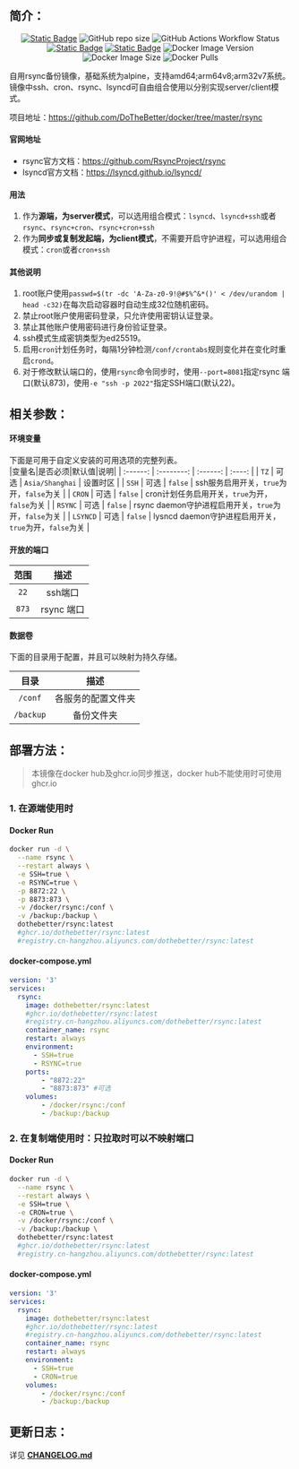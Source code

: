 ## 简介：
<p align="center">
<a target="_blank" href="https://github.com/DoTheBetter/docker/tree/master/rsync"><img alt="Static Badge" src="https://img.shields.io/badge/Github-DoTheBetter%2Fdocker-brightgreen"></a>
<img alt="GitHub repo size" src="https://img.shields.io/github/repo-size/DoTheBetter/docker?label=GitHub%20repo%20size">
<img alt="GitHub Actions Workflow Status" src="https://img.shields.io/github/actions/workflow/status/DoTheBetter/docker/DockerBuild_rsync.yml?label=GitHub%20Actions%20Workflow%20Status">
<br>
<a target="_blank" href="https://github.com/DoTheBetter/docker/pkgs/container/rsync"><img alt="Static Badge" src="https://img.shields.io/badge/ghcr.io-dothebetter%2Frsync-brightgreen"></a>
<a target="_blank" href="https://hub.docker.com/r/dothebetter/rsync"><img alt="Static Badge" src="https://img.shields.io/badge/docker.io-dothebetter%2Frsync-brightgreen"></a>
<img alt="Docker Image Version" src="https://img.shields.io/docker/v/dothebetter/rsync?label=Image%20Version">
<img alt="Docker Image Size" src="https://img.shields.io/docker/image-size/dothebetter/rsync?label=Image%20Size">
<img alt="Docker Pulls" src="https://img.shields.io/docker/pulls/dothebetter/rsync?label=Docker%20Pulls">
</p>

自用rsync备份镜像，基础系统为alpine，支持amd64;arm64v8;arm32v7系统。  镜像中ssh、cron、rsync、lsyncd可自由组合使用以分别实现server/client模式。 

项目地址：https://github.com/DoTheBetter/docker/tree/master/rsync

#### 官网地址

* rsync官方文档：https://github.com/RsyncProject/rsync
* lsyncd官方文档：https://lsyncd.github.io/lsyncd/

#### 用法

1. 作为**源端，为server模式**，可以选用组合模式：`lsyncd`、`lsyncd+ssh`或者`rsync`、`rsync+cron`、`rsync+cron+ssh`
2. 作为**同步或复制发起端，为client模式**，不需要开启守护进程，可以选用组合模式：`cron`或者`cron+ssh`

#### 其他说明
1. root账户使用`passwd=$(tr -dc 'A-Za-z0-9!@#$%^&*()' < /dev/urandom | head -c32)`在每次启动容器时自动生成32位随机密码。
2. 禁止root账户使用密码登录，只允许使用密钥认证登录。
3. 禁止其他账户使用密码进行身份验证登录。
4. ssh模式生成密钥类型为ed25519。
5. 启用`cron`计划任务时，每隔1分钟检测`/conf/crontabs`规则变化并在变化时重启`crond`。
6. 对于修改默认端口的，使用`rsync`命令同步时，使用`--port=8081`指定rsync 端口(默认873)，使用`-e "ssh -p 2022"`指定SSH端口(默认22)。

## 相关参数：

#### 环境变量
下面是可用于自定义安装的可用选项的完整列表。  
|变量名|是否必须|默认值|说明|
| :------: | :--------: | :------: | :----: |
|   `TZ`   |   可选   | `Asia/Shanghai` |                        设置时区                        |
|  `SSH`   |   可选   |     `false`     |        ssh服务启用开关，`true`为开，`false`为关        |
|  `CRON`  |   可选   |     `false`     |     cron计划任务启用开关，`true`为开，`false`为关      |
| `RSYNC`  |   可选   |     `false`     | rsync daemon守护进程启用开关，`true`为开，`false`为关  |
| `LSYNCD` |   可选   |     `false`     | lysncd daemon守护进程启用开关，`true`为开，`false`为关 |

#### 开放的端口

|范围|描述|
| :----: | :----: |
| `22`  |  ssh端口   |
| `873` | rsync 端口 |

#### 数据卷

下面的目录用于配置，并且可以映射为持久存储。  

|目录|描述|
| :----: | :----: |
|  `/conf`  | 各服务的配置文件夹 |
| `/backup` |     备份文件夹     |

## 部署方法：

> 本镜像在docker hub及ghcr.io同步推送，docker hub不能使用时可使用ghcr.io

### 1. 在源端使用时

#### Docker Run
  ```bash
  docker run -d \
  	--name rsync \
  	--restart always \
  	-e SSH=true \
  	-e RSYNC=true \
  	-p 8872:22 \
  	-p 8873:873 \
  	-v /docker/rsync:/conf \
  	-v /backup:/backup \
  	dothebetter/rsync:latest
  	#ghcr.io/dothebetter/rsync:latest
  	#registry.cn-hangzhou.aliyuncs.com/dothebetter/rsync:latest
  ```
#### docker-compose.yml
```yml
version: '3'
services:
  rsync:
    image: dothebetter/rsync:latest
    #ghcr.io/dothebetter/rsync:latest
    #registry.cn-hangzhou.aliyuncs.com/dothebetter/rsync:latest
    container_name: rsync
    restart: always
    environment:
      - SSH=true
      - RSYNC=true
    ports:
        - "8872:22"
        - "8873:873" #可选
    volumes:
        - /docker/rsync:/conf
        - /backup:/backup
```

### 2. 在复制端使用时：只拉取时可以不映射端口

#### Docker Run
  ```bash
  docker run -d \
  	--name rsync \
  	--restart always \
  	-e SSH=true \
  	-e CRON=true \
  	-v /docker/rsync:/conf \
  	-v /backup:/backup \
  	dothebetter/rsync:latest
  	#ghcr.io/dothebetter/rsync:latest
  	#registry.cn-hangzhou.aliyuncs.com/dothebetter/rsync:latest
  ```
#### docker-compose.yml
```yml
version: '3'
services:
  rsync:
    image: dothebetter/rsync:latest
    #ghcr.io/dothebetter/rsync:latest
    #registry.cn-hangzhou.aliyuncs.com/dothebetter/rsync:latest
    container_name: rsync
    restart: always
    environment:
      - SSH=true
      - CRON=true
    volumes:
        - /docker/rsync:/conf
        - /backup:/backup
```
## 更新日志：
详见 **[CHANGELOG.md](./CHANGELOG.md)**